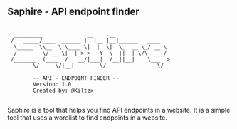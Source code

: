 ## Saphire - API endpoint finder

```
 
  _________             .__    .__                
 /   _____/____  ______ |  |__ |__|______   ____  
  \_____  \\__  \ \____ \|  |  \|  \_  __ \_/ __ \ 
  /        \/ __ \|  |_> >   Y  \  ||  | \/\  ___/ 
 /_______  (____  /   __/|___|  /__||__|    \___  >
        \/     \/|__|        \/                \/ 

        -- API - ENDPOINT FINDER --
        Version: 1.0
        Created by: @Kiltzx
    
```

Saphire is a tool that helps you find API endpoints in a website. It is a simple tool that uses a wordlist to find endpoints in a website. 
